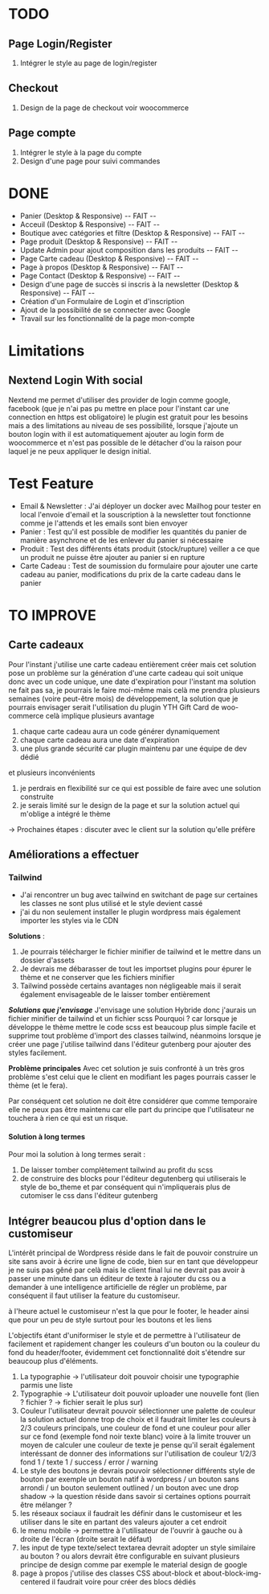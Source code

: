# TODO

## Page Login/Register
1) Intégrer le style au page de login/register

## Checkout
1) Design de la page de checkout voir woocommerce

## Page compte
1) Intégrer le style à la page du compte
2) Design d'une page pour suivi commandes

# DONE

- Panier (Desktop & Responsive)  -- FAIT --
- Acceuil (Desktop & Responsive) -- FAIT --
- Boutique avec catégories et filtre (Desktop & Responsive) -- FAIT --
- Page produit (Desktop & Responsive) -- FAIT --
- Update Admin pour ajout composition dans les produits -- FAIT --
- Page Carte cadeau (Desktop & Responsive) -- FAIT --
- Page à propos (Desktop & Responsive) -- FAIT --
- Page Contact (Desktop & Responsive) -- FAIT --
- Design d'une page de succès si inscris à la newsletter (Desktop & Responsive) -- FAIT --
- Création d'un Formulaire de Login et d'inscription
- Ajout de la possibilité de se connecter avec Google
- Travail sur les fonctionnalité de la page mon-compte

# Limitations
## Nextend Login With social
Nextend me permet d'utiliser des provider de login comme google, facebook (que je n'ai pas pu mettre en place pour l'instant car une connection en https est obligatoire) le plugin est gratuit pour les besoins mais a des limitations au niveau de ses possibilité, lorsque j'ajoute un bouton login with il est automatiquement ajouter au login form de woocommerce et n'est pas possible de le détacher d'ou la raison pour laquel je ne peux appliquer le design initial.

# Test Feature
- Email & Newsletter : J'ai déployer un docker avec Mailhog pour tester en local l'envoie d'email et la souscription à la newsletter tout fonctionne comme je l'attends et les emails sont bien envoyer
- Panier : Test qu'il est possible de modifier les quantités du panier de manière asynchrone et de les enlever du panier si nécessaire
- Produit : Test des différents états produit (stock/rupture) veiller a ce que un produit ne puisse être ajouter au panier si en rupture
- Carte Cadeau : Test de soumission du formulaire pour ajouter une carte cadeau au panier, modifications du prix de la carte cadeau dans le panier

# TO IMPROVE

## Carte cadeaux
Pour l'instant j'utilise une carte cadeau entièrement créer mais cet solution pose un problème sur la génération
d'une carte cadeau qui soit unique donc avec un code unique, une date d'expiration pour l'instant ma solution ne
fait pas sa, je pourrais le faire moi-même mais celà me prendra plusieurs semaines (voire peut-être mois) de développement, la solution que je pourrais envisager serait l'utilisation du plugin YTH Gift Card de woo-commerce
celà implique plusieurs avantage
1.  chaque carte cadeau aura un code générer dynamiquement
2.  chaque carte cadeau aura une date d'expiration
3.  une plus grande sécurité car plugin maintenu par une équipe de dev dédié

et plusieurs inconvénients
1. je perdrais en flexibilité sur ce qui est possible de faire avec une solution construite
2. je serais limité sur le design de la page et sur la solution actuel qui m'oblige a intégré le thème

-> Prochaines étapes : discuter avec le client sur la solution qu'elle préfère

## Améliorations a effectuer

### Tailwind
- J'ai rencontrer un bug avec tailwind en switchant de page sur certaines les classes ne sont plus utilisé et le style devient cassé
- j'ai du non seulement installer le plugin wordpress mais également importer les styles via le CDN

**Solutions** :
1. Je pourrais télécharger le fichier minifier de tailwind et le mettre dans un dossier d'assets
2. Je devrais me débarasser de tout les importset plugins pour épurer le thème et ne conserver que les fichiers minifier
3. Tailwind possède certains avantages non négligeable mais il serait également envisageable de le laisser tomber entièrement

***Solutions que j'envisage*** J'envisage une solution Hybride donc j'aurais un fichier minifier de tailwind et un fichier scss Pourquoi ? car lorsque je développe le thème mettre le code scss est beaucoup plus simple facile et supprime tout problème d'import des classes tailwind, néanmoins lorsque je créer une page j'utilise tailwind dans l'éditeur gutenberg pour ajouter des styles facilement.


**Problème principales** Avec cet solution je suis confronté à un très gros problème s'est celui que le client en modifiant les pages pourrais casser le thème (et le fera).

Par conséquent cet solution ne doit être considérer que comme temporaire elle ne peux pas être maintenu car elle part du principe que l'utilisateur ne touchera à rien ce qui est un risque.

#### Solution à long termes
Pour moi la solution à long termes serait :

1. De laisser tomber complètement tailwind au profit du scss
2. de construire des blocks pour l'éditeur degutenberg qui utiliserais le style de bo_theme et par conséquent qui n'impliquerais plus de cutomiser le css dans l'éditeur gutenberg

## Intégrer beaucou plus d'option dans le customiseur

L'intérêt principal de Wordpress réside dans le fait de pouvoir construire un site sans avoir à écrire une ligne de code, bien sur en tant que développeur je ne suis pas gêné par celà mais le client final lui ne devrait pas avoir à passer une minute dans un éditeur de texte à rajouter du css ou a demander à une intelligence artificielle de régler un problème, par conséquent il faut utiliser la feature du customiseur.

à l'heure actuel le customiseur n'est la que pour le footer, le header ainsi que pour un peu de style surtout pour les boutons et les liens

L'objectifs étant d'uniformiser le style et de permettre à l'utilisateur de facilement et rapidement changer les couleurs d'un bouton ou la couleur du fond du header/footer, évidemment cet fonctionnalité doit s'étendre sur beaucoup plus d'éléments.

1. La typographie ->  l'utilisateur doit pouvoir choisir une typographie parmis une liste
2. Typographie -> L'utilisateur doit pouvoir uploader une nouvelle font (lien ? fichier ? -> fichier serait le plus sur)
3. Couleur l'utilisateur devrait pouvoir sélectionner une palette de couleur la solution actuel donne trop de choix et il faudrait limiter les couleurs à 2/3 couleurs principals, une couleur de fond et une couleur pour aller sur ce fond (exemple fond noir texte blanc) voire à la limite trouver un moyen de calculer une couleur de texte  je pense qu'il serait également interéssant de donner des informations sur l'utilisation de couleur 1/2/3 fond 1 / texte 1 / success / error / warning
4. Le style des boutons je devrais pouvoir sélectionner différents style de bouton par exemple un bouton natif à wordpress / un bouton sans arrondi / un bouton seulement outlined / un bouton avec une drop shadow -> la question réside dans savoir si certaines options pourrait être mélanger ?
5. les réseaux sociaux il faudrait les définir dans le customiseur et les utiliser dans le site en partant des valeurs ajouter a cet endroit
6. le menu mobile -> permettre à l'utilisateur de l'ouvrir à gauche ou à droite de l'écran (droite serait le défaut)
7. les input de type texte/select textarea devrait adopter un style similaire au bouton ? ou alors devrait être configurable en suivant plusieurs principe de design comme par exemple le material design de google
8. page à propos j'utilise des classes CSS about-block et about-block-img-centered il faudrait voire pour créer des blocs dédiés